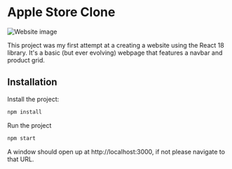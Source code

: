 # Apple Store Clone

![Website image](https://i.ibb.co/CWvd99w/Screenshot-2023-12-25-222140.png)

This project was my first attempt at a creating a website using the React 18 library.
It's a basic (but ever evolving) webpage that features a navbar and product grid.


## Installation

Install the project:
```bash
npm install
```

Run the project
```bash
npm start
```

A window should open up at http://localhost:3000, if not please navigate to that URL.
